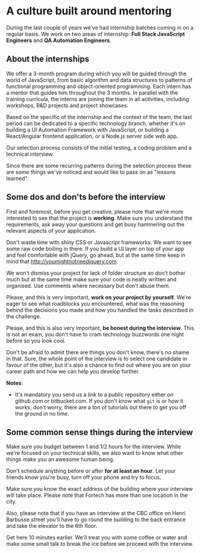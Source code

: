 # A culture built around mentoring
During the last couple of years we've had internship batches coming in on a regular basis. We work on two areas of internship: **Full Stack JavaScript Engineers** and **QA Automation Engineers**.

## About the internships

We offer a 3-month program during which you will be guided through the world of JavaScript, from basic algorithm and data structures to patterns of functional programming and object-oriented programming. Each intern has a mentor that guides him throughout the 3 months. In parallel with the training curricula, the interns are joining the team in all activities, including workshops, R&D projects and project showcases. 

Based on the specific of the internship and the context of the team, the last period can be dedicated to a specific technology branch, whether it's on building a UI Automation Framework with JavaScript, or building a React/Angular frontend application, or a Node.js server side web app.

Our selection process consists of the initial testing, a coding problem and a technical interview.

Since there are some recurring patterns during the selection process these are some things we've noticed and would like to pass on as "lessons learned":

## Some dos and don'ts before the interview
First and foremost, before you get creative, please note that we're more interested to see that the project is **working**. Make sure you understand the requirements, ask away your questions and get busy hammering out the relevant aspects of your application.

Don't waste time with shiny CSS or Javascript frameworks. We want to see some raw code boiling in there. If you build a UI layer on top of your app and feel comfortable with jQuery, go ahead, but at the same time keep in mind that http://youmightnotneedjquery.com.

We won’t dismiss your project for lack of folder structure so don't bother much but at the same time make sure your code is neatly written and organised. Use comments where necessary but don't abuse them.

Please, and this is very important, **work on your project by yourself**. We're eager to see what roadblocks you encountered, what was the reasoning behind the decisions you made and how you handled the tasks described in the challenge.

Please, and this is also very important, **be honest during the interview**. This is not an exam, you don't have to cram technology buzzwords one night before so you look cool.

Don't be afraid to admit there are things you don't know, there's no shame in that. Sure, the whole point of the interview is to select one candidate in favour of the other, but it's also a chance to find out where you are on your career path and how we can help you develop further.

__Notes__:
- It's mandatory you send us a link to a public repository either on github.com or bitbucket.com. If you don't know what `git` is or how it works, don't worry, there are a ton of tutorials out there to get you off the ground in no time.

## Some common sense things during the interview
Make sure you budget between 1 and 1/2 hours for the interview. While we're focused on your technical skills, we also want to know what other things make you an awesome human being.

Don't schedule anything before or after **for at least an hour**. Let your friends know you're busy, turn off your phone and try to focus. 

Make sure you know the exact address of the building where your interview will take place. Please note that Fortech has more than one location in the city.

Also, please note that if you have an interview at the CBC office on Henri Barbusse street you'll have to go round the building to the back entrance and take the elevator to the 6th floor. 

Get here 10 minutes earlier. We'll treat you with some coffee or water and make some small talk to break the ice before we proceed with the interview. 
